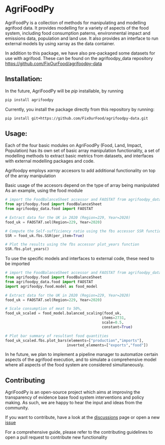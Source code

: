 # AgriFoodPy

AgriFoodPy is a collection of methods for manipulating and modelling agrifood
data. It provides modelling for a variety of aspects of the food system,
including food consumption paterns, environmental impact and emissions data,
population and land use. It also provides an interface to run external models by
using xarray as the data container.

In addition to this package, we have also pre-packaged some datasets for use
with agrifood. These can be found on the agrifoodpy_data repository
https://github.com/FixOurFood/agrifoodpy-data

<!-- A collection of methods for modelling agri-food and land use, including
agriculture for food and non-food uses, food production from laboratory through
horticulture to livestock to sea, and alternative land uses. It ingests current
relevant datasets, connects them to evaluate metrics, and models the impact of
agri-food system interventions on current and future metric values. -->

## Installation:

In the future, AgriFoodPy will be _pip_ installable, by running

```bash
pip install agrifoodpy
```

Currently, you install the package directly from this repository by running:

```bash
pip install git+https://github.com/FixOurFood/agrifoodpy-data.git
```

## Usage:

Each of the four basic modules on AgriFoodPy (Food, Land, Impact, Population)
has its own set of basic array manipulation functionality, a set of
modelling methods to extract basic metrics from datasets, and interfaces with
external modelling packages and code.

Agrifoodpy employs _xarray_ accesors to add additional functionality on top of
the array manipulation

Basic usage of the accesors depend on the type of array being manipulated
As an example, using the food module

```python
# import the FoodBalanceSheet accessor and FAOSTAT from agrifoodpy_data
from agrifoodpy.food import FoodBalanceSheet
from agrifoodpy_data.food import FAOSTAT

# Extract data for the UK in 2020 (Region=229, Year=2020)
food_uk = FAOSTAT.sel(Region=229, Year=2020)

# Compute the Self-sufficiency ratio using the fbs accessor SSR function
SSR = food_uk.fbs.SSR(per_item=True)

# Plot the results using the fbs accessor plot_years function
SSR.fbs.plot_years()
```

To use the specific models and interfaces to external code, these need to be
imported

```python
# import the FoodBalanceSheet accessor and FAOSTAT from agrifoodpy_data
from agrifoodpy.food import FoodBalanceSheet
from agrifoodpy_data.food import FAOSTAT
import agrifoodpy.food.model as food_model

# Extract data for the UK in 2020 (Region=229, Year=2020)
food_uk = FAOSTAT.sel(Region=229, Year=2020)

# Scale consumption of meat to 50%, 
food_uk_scaled = food_model.balanced_scaling(food_uk,
                                            items=2731,
                                            scale=0.5,
                                            constant=True)

# Plot bar summary of resultant food quantities
food_uk_scaled.fbs.plot_bars(elements=["production","imports"],
                            inverted_elements=["exports","food"])
```

In he future, we plan to implement a pipeline manager to automatize certain
aspects of the agrifood execution, and to simulate a comprehensive model where
all aspects of the food system are considered simultaneously.

## Contributing

AgriFoodPy is an open-source project which aims at improving the transparency of
evidence base food system interventions and policy making.
As such, we are happy to hear the input and ideas from the community. 

If you want to contribute, have a look at the
[discussions](https://github.com/FixOurFood/AgriFoodPy/discussions)
page or open a new [issue](https://github.com/FixOurFood/AgriFoodPy/issues)

For a comprehensive guide, please refer to the contributing guidelines to open
a pull request to contribute new functionality

